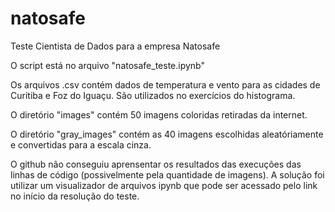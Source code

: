 # natosafe
Teste Cientista de Dados para a empresa Natosafe

O script está no arquivo "natosafe_teste.ipynb"

Os arquivos .csv contém dados de temperatura e vento para as cidades de Curitiba e Foz do Iguaçu. São utilizados no exercícios do histograma.

O diretório "images" contém 50 imagens coloridas retiradas da internet.

O diretório "gray_images" contém as 40 imagens escolhidas aleatóriamente e convertidas para a escala cinza.

O github não conseguiu aprensentar os resultados das execuções das linhas de código (possivelmente pela quantidade de imagens). A solução foi utilizar um visualizador de arquivos ipynb que pode ser acessado pelo link no início da resolução do teste.
